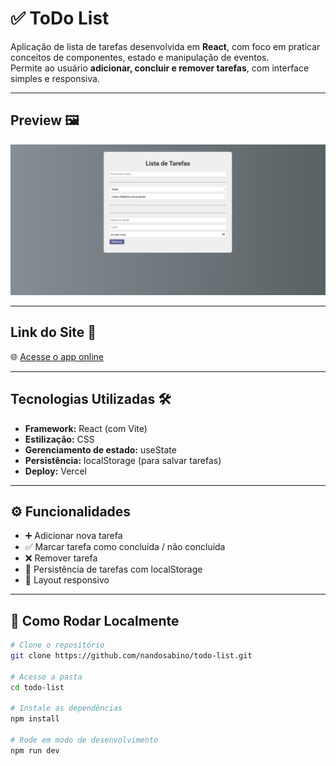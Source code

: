 # ✅ ToDo List

Aplicação de lista de tarefas desenvolvida em **React**, com foco em praticar conceitos de componentes, estado e manipulação de eventos.  
Permite ao usuário **adicionar, concluir e remover tarefas**, com interface simples e responsiva.

---

## Preview 🖼

![Preview do aplicativo](./public/preview.png)

---

## Link do Site 🔗

🌐 [Acesse o app online](https://todo-list-nandosabino.vercel.app)

---

## Tecnologias Utilizadas 🛠

- **Framework:** React (com Vite)  
- **Estilização:** CSS  
- **Gerenciamento de estado:** useState  
- **Persistência:** localStorage (para salvar tarefas)  
- **Deploy:** Vercel  

---

## ⚙️ Funcionalidades

- ➕ Adicionar nova tarefa  
- ✅ Marcar tarefa como concluída / não concluída  
- ❌ Remover tarefa  
- 💾 Persistência de tarefas com localStorage  
- 📱 Layout responsivo  

---

## 🚀 Como Rodar Localmente

```bash
# Clone o repositório
git clone https://github.com/nandosabino/todo-list.git

# Acesse a pasta
cd todo-list

# Instale as dependências
npm install

# Rode em modo de desenvolvimento
npm run dev
